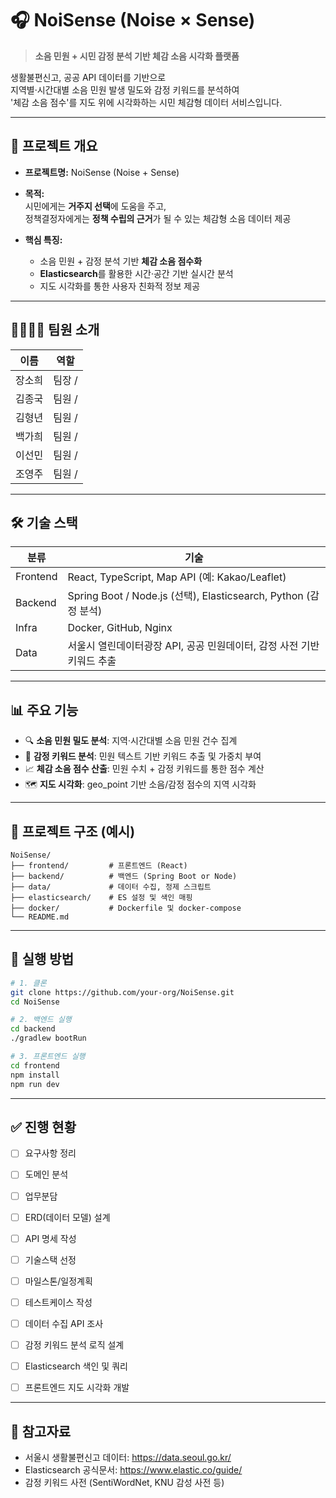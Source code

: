 # 🎧 NoiSense (Noise × Sense)

> **소음 민원 + 시민 감정 분석 기반 체감 소음 시각화 플랫폼**

생활불편신고, 공공 API 데이터를 기반으로  
지역별·시간대별 소음 민원 발생 밀도와 감정 키워드를 분석하여  
'체감 소음 점수'를 지도 위에 시각화하는 시민 체감형 데이터 서비스입니다.

---

## 📌 프로젝트 개요

- **프로젝트명:** NoiSense (Noise + Sense)
- **목적:**  
  시민에게는 **거주지 선택**에 도움을 주고,  
  정책결정자에게는 **정책 수립의 근거**가 될 수 있는 체감형 소음 데이터 제공

- **핵심 특징:**
  - 소음 민원 + 감정 분석 기반 **체감 소음 점수화**
  - **Elasticsearch**를 활용한 시간·공간 기반 실시간 분석
  - 지도 시각화를 통한 사용자 친화적 정보 제공

---

## 👨‍👩‍👧‍👦 팀원 소개

| 이름 | 역할 |
|------|------|
| 장소희 | 팀장 /  |
| 김종국 | 팀원 /  |
| 김형년 | 팀원 /  |
| 백가희 | 팀원 /  |
| 이선민 | 팀원 /  |
| 조영주 | 팀원 /  |

---

## 🛠 기술 스택

| 분류 | 기술 |
|------|------|
| Frontend | React, TypeScript, Map API (예: Kakao/Leaflet) |
| Backend | Spring Boot / Node.js (선택), Elasticsearch, Python (감정 분석) |
| Infra | Docker, GitHub, Nginx |
| Data | 서울시 열린데이터광장 API, 공공 민원데이터, 감정 사전 기반 키워드 추출 |

---

## 📊 주요 기능

- 🔍 **소음 민원 밀도 분석**: 지역·시간대별 소음 민원 건수 집계
- 🧠 **감정 키워드 분석**: 민원 텍스트 기반 키워드 추출 및 가중치 부여
- 📈 **체감 소음 점수 산출**: 민원 수치 + 감정 키워드를 통한 점수 계산
- 🗺 **지도 시각화**: geo_point 기반 소음/감정 점수의 지역 시각화

---

## 📂 프로젝트 구조 (예시)

```
NoiSense/
├── frontend/         # 프론트엔드 (React)
├── backend/          # 백엔드 (Spring Boot or Node)
├── data/             # 데이터 수집, 정제 스크립트
├── elasticsearch/    # ES 설정 및 색인 매핑
├── docker/           # Dockerfile 및 docker-compose
└── README.md
```

---

## 🚀 실행 방법

```bash
# 1. 클론
git clone https://github.com/your-org/NoiSense.git
cd NoiSense

# 2. 백엔드 실행
cd backend
./gradlew bootRun

# 3. 프론트엔드 실행
cd frontend
npm install
npm run dev
```

---

## ✅ 진행 현황

- [ ] 요구사항 정리
- [ ] 도메인 분석
- [ ] 업무분담
- [ ] ERD(데이터 모델) 설계
- [ ] API 명세 작성
- [ ] 기술스택 선정
- [ ] 마일스톤/일정계획
- [ ] 테스트케이스 작성
      
- [ ] 데이터 수집 API 조사
- [ ] 감정 키워드 분석 로직 설계
- [ ] Elasticsearch 색인 및 쿼리
- [ ] 프론트엔드 지도 시각화 개발

---

## 📌 참고자료

- 서울시 생활불편신고 데이터: https://data.seoul.go.kr/
- Elasticsearch 공식문서: https://www.elastic.co/guide/
- 감정 키워드 사전 (SentiWordNet, KNU 감성 사전 등)
